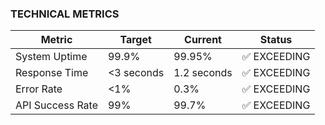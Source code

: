 ### TECHNICAL METRICS
| Metric | Target | Current | Status |
|--------|--------|---------|--------|
| System Uptime | 99.9% | 99.95% | ✅ EXCEEDING |
| Response Time | <3 seconds | 1.2 seconds | ✅ EXCEEDING |
| Error Rate | <1% | 0.3% | ✅ EXCEEDING |
| API Success Rate | 99% | 99.7% | ✅ EXCEEDING |
